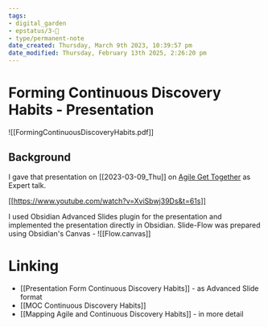 ```yaml
---
tags: 
- digital_garden
- epstatus/3-🌳
- type/permanent-note
date_created: Thursday, March 9th 2023, 10:39:57 pm
date_modified: Thursday, February 13th 2025, 2:26:20 pm
---
```

# Forming Continuous Discovery Habits - Presentation

![[FormingContinuousDiscoveryHabits.pdf]]
## Background
I gave that presentation on [[2023-03-09_Thu]] on [Agile Get Together](https://www.youtube.com/watch?v=XviSbwj39Ds&t=61s) as Expert talk.

[[https://www.youtube.com/watch?v=XviSbwj39Ds&t=61s]]

I used Obsidian Advanced Slides plugin for the presentation and implemented the presentation directly in Obsidian. Slide-Flow was prepared using Obsidian's Canvas - ![[Flow.canvas]]

# Linking
* [[Presentation Form Continuous Discovery Habits]] - as Advanced Slide format
* [[MOC Continuous Discovery Habits]]
* [[Mapping Agile and Continuous Discovery Habits]] - in more detail


